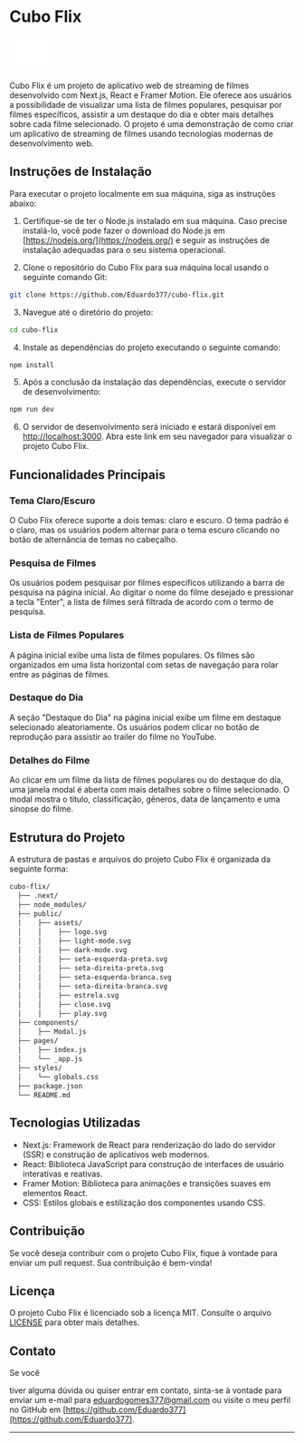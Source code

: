 # Cubo Flix

![Cubo Flix Logo](./public/assets/logo.svg)

Cubo Flix é um projeto de aplicativo web de streaming de filmes desenvolvido com Next.js, React e Framer Motion. Ele oferece aos usuários a possibilidade de visualizar uma lista de filmes populares, pesquisar por filmes específicos, assistir a um destaque do dia e obter mais detalhes sobre cada filme selecionado. O projeto é uma demonstração de como criar um aplicativo de streaming de filmes usando tecnologias modernas de desenvolvimento web.

## Instruções de Instalação

Para executar o projeto localmente em sua máquina, siga as instruções abaixo:

1. Certifique-se de ter o Node.js instalado em sua máquina. Caso precise instalá-lo, você pode fazer o download do Node.js em [https://nodejs.org/](https://nodejs.org/) e seguir as instruções de instalação adequadas para o seu sistema operacional.

2. Clone o repositório do Cubo Flix para sua máquina local usando o seguinte comando Git:

```bash
git clone https://github.com/Eduardo377/cubo-flix.git
```

3. Navegue até o diretório do projeto:

```bash
cd cubo-flix
```

4. Instale as dependências do projeto executando o seguinte comando:

```bash
npm install
```

5. Após a conclusão da instalação das dependências, execute o servidor de desenvolvimento:

```bash
npm run dev
```

6. O servidor de desenvolvimento será iniciado e estará disponível em [http://localhost:3000](http://localhost:3000). Abra este link em seu navegador para visualizar o projeto Cubo Flix.

## Funcionalidades Principais

### Tema Claro/Escuro

O Cubo Flix oferece suporte a dois temas: claro e escuro. O tema padrão é o claro, mas os usuários podem alternar para o tema escuro clicando no botão de alternância de temas no cabeçalho.

### Pesquisa de Filmes

Os usuários podem pesquisar por filmes específicos utilizando a barra de pesquisa na página inicial. Ao digitar o nome do filme desejado e pressionar a tecla "Enter", a lista de filmes será filtrada de acordo com o termo de pesquisa.

### Lista de Filmes Populares

A página inicial exibe uma lista de filmes populares. Os filmes são organizados em uma lista horizontal com setas de navegação para rolar entre as páginas de filmes.

### Destaque do Dia

A seção "Destaque do Dia" na página inicial exibe um filme em destaque selecionado aleatoriamente. Os usuários podem clicar no botão de reprodução para assistir ao trailer do filme no YouTube.

### Detalhes do Filme

Ao clicar em um filme da lista de filmes populares ou do destaque do dia, uma janela modal é aberta com mais detalhes sobre o filme selecionado. O modal mostra o título, classificação, gêneros, data de lançamento e uma sinopse do filme.

## Estrutura do Projeto

A estrutura de pastas e arquivos do projeto Cubo Flix é organizada da seguinte forma:

```
cubo-flix/
  ├── .next/
  ├── node_modules/
  ├── public/
  │    ├── assets/
  │    │    ├── logo.svg
  │    │    ├── light-mode.svg
  │    │    ├── dark-mode.svg
  │    │    ├── seta-esquerda-preta.svg
  │    │    ├── seta-direita-preta.svg
  │    │    ├── seta-esquerda-branca.svg
  │    │    ├── seta-direita-branca.svg
  │    │    ├── estrela.svg
  │    │    ├── close.svg
  │    │    ├── play.svg
  ├── components/
  │    ├── Modal.js
  ├── pages/
  │    ├── index.js
  │    └── _app.js
  ├── styles/
  │    └── globals.css
  ├── package.json
  └── README.md
```

## Tecnologias Utilizadas

- Next.js: Framework de React para renderização do lado do servidor (SSR) e construção de aplicativos web modernos.
- React: Biblioteca JavaScript para construção de interfaces de usuário interativas e reativas.
- Framer Motion: Biblioteca para animações e transições suaves em elementos React.
- CSS: Estilos globais e estilização dos componentes usando CSS.

## Contribuição

Se você deseja contribuir com o projeto Cubo Flix, fique à vontade para enviar um pull request. Sua contribuição é bem-vinda!

## Licença

O projeto Cubo Flix é licenciado sob a licença MIT. Consulte o arquivo [LICENSE](./LICENSE) para obter mais detalhes.

## Contato

Se você

 tiver alguma dúvida ou quiser entrar em contato, sinta-se à vontade para enviar um e-mail para [eduardogomes377@gmail.com](mailto:eduardogomes377@gmail.com) ou visite o meu perfil no GitHub em [https://github.com/Eduardo377](https://github.com/Eduardo377).

---
